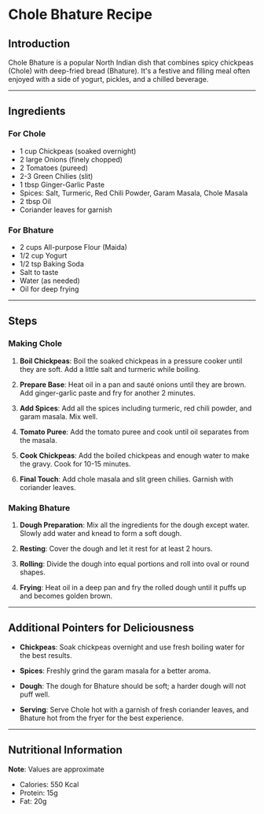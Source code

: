 # Chole Bhature Recipe

## Introduction

Chole Bhature is a popular North Indian dish that combines spicy chickpeas (Chole) with deep-fried bread (Bhature). It's a festive and filling meal often enjoyed with a side of yogurt, pickles, and a chilled beverage. 

---

## Ingredients

### For Chole
- 1 cup Chickpeas (soaked overnight)
- 2 large Onions (finely chopped)
- 2 Tomatoes (pureed)
- 2-3 Green Chilies (slit)
- 1 tbsp Ginger-Garlic Paste
- Spices: Salt, Turmeric, Red Chili Powder, Garam Masala, Chole Masala
- 2 tbsp Oil
- Coriander leaves for garnish

### For Bhature
- 2 cups All-purpose Flour (Maida)
- 1/2 cup Yogurt
- 1/2 tsp Baking Soda
- Salt to taste
- Water (as needed)
- Oil for deep frying

---

## Steps

### Making Chole

1. **Boil Chickpeas**: Boil the soaked chickpeas in a pressure cooker until they are soft. Add a little salt and turmeric while boiling.

2. **Prepare Base**: Heat oil in a pan and sauté onions until they are brown. Add ginger-garlic paste and fry for another 2 minutes.

3. **Add Spices**: Add all the spices including turmeric, red chili powder, and garam masala. Mix well.

4. **Tomato Puree**: Add the tomato puree and cook until oil separates from the masala.

5. **Cook Chickpeas**: Add the boiled chickpeas and enough water to make the gravy. Cook for 10-15 minutes.

6. **Final Touch**: Add chole masala and slit green chilies. Garnish with coriander leaves.

### Making Bhature

1. **Dough Preparation**: Mix all the ingredients for the dough except water. Slowly add water and knead to form a soft dough.

2. **Resting**: Cover the dough and let it rest for at least 2 hours.

3. **Rolling**: Divide the dough into equal portions and roll into oval or round shapes.

4. **Frying**: Heat oil in a deep pan and fry the rolled dough until it puffs up and becomes golden brown.

---

## Additional Pointers for Deliciousness

- **Chickpeas**: Soak chickpeas overnight and use fresh boiling water for the best results.
  
- **Spices**: Freshly grind the garam masala for a better aroma.

- **Dough**: The dough for Bhature should be soft; a harder dough will not puff well.

- **Serving**: Serve Chole hot with a garnish of fresh coriander leaves, and Bhature hot from the fryer for the best experience.

---

## Nutritional Information

**Note**: Values are approximate
- Calories: 550 Kcal
- Protein: 15g
- Fat: 20g

